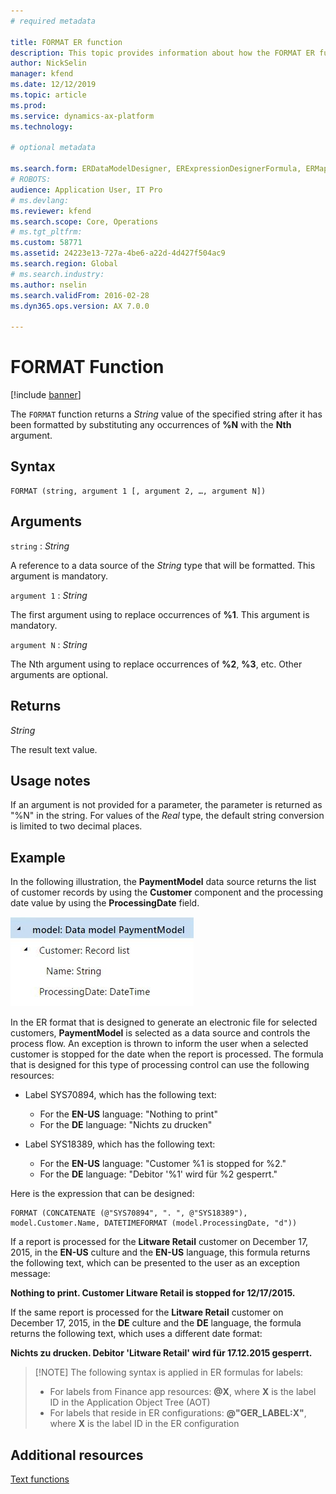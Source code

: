 ```yaml
---
# required metadata

title: FORMAT ER function
description: This topic provides information about how the FORMAT ER function is used.
author: NickSelin
manager: kfend
ms.date: 12/12/2019
ms.topic: article
ms.prod: 
ms.service: dynamics-ax-platform
ms.technology: 

# optional metadata

ms.search.form: ERDataModelDesigner, ERExpressionDesignerFormula, ERMappedFormatDesigner, ERModelMappingDesigner
# ROBOTS: 
audience: Application User, IT Pro
# ms.devlang: 
ms.reviewer: kfend
ms.search.scope: Core, Operations
# ms.tgt_pltfrm: 
ms.custom: 58771
ms.assetid: 24223e13-727a-4be6-a22d-4d427f504ac9
ms.search.region: Global
# ms.search.industry: 
ms.author: nselin
ms.search.validFrom: 2016-02-28
ms.dyn365.ops.version: AX 7.0.0

---
```


# <a name="FORMAT">FORMAT Function</a>

[!include [banner](../includes/banner.md)]

The `FORMAT` function returns a *String* value of the specified string after it has been formatted by substituting any occurrences of **%N** with the **Nth** argument. 

## Syntax

```
FORMAT (string, argument 1 [, argument 2, …, argument N])
```

## Arguments

`string` : *String*

A reference to a data source of the *String* type that will be formatted. This argument is mandatory.

`argument 1` : *String*

The first argument using to replace occurrences of **%1**. This argument is mandatory.

`argument N` : *String*

The Nth argument using to replace occurrences of **%2**, **%3**, etc. Other arguments are optional.

## Returns

*String*

The result text value.

## Usage notes

If an argument is not provided for a parameter, the parameter is returned as "%N" in the string. For values of the *Real* type, the default string conversion is limited to two decimal places.

## Example

In the following illustration, the **PaymentModel** data source returns the list of customer records by using the **Customer** component and the processing date value by using the **ProcessingDate** field.

<a href="./media/picture-format-datasource.jpg"><img src="./media/picture-format-datasource.jpg" alt="PaymentModel data source" class="alignnone wp-image-290751 size-full" width="293" height="143" /></a>

In the ER format that is designed to generate an electronic file for selected customers, **PaymentModel** is selected as a data source and controls the process flow. An exception is thrown to inform the user when a selected customer is stopped for the date when the report is processed. The formula that is designed for this type of processing control can use the following resources:

- Label SYS70894, which has the following text:
    - For the **EN-US** language: "Nothing to print"
    - For the **DE** language: "Nichts zu drucken"

- Label SYS18389, which has the following text:
    - For the **EN-US** language: "Customer %1 is stopped for %2."
    - For the **DE** language: "Debitor '%1' wird für %2 gesperrt."

Here is the expression that can be designed:

```
FORMAT (CONCATENATE (@"SYS70894", ". ", @"SYS18389"), model.Customer.Name, DATETIMEFORMAT (model.ProcessingDate, "d"))
```

If a report is processed for the **Litware Retail** customer on December 17, 2015, in the **EN-US** culture and the **EN-US** language, this formula returns the following text, which can be presented to the user as an exception message:

**Nothing to print. Customer Litware Retail is stopped for 12/17/2015.**

If the same report is processed for the **Litware Retail** customer on December 17, 2015, in the **DE** culture and the **DE** language, the formula returns the following text, which uses a different date format:

**Nichts zu drucken. Debitor 'Litware Retail' wird für 17.12.2015 gesperrt.**

>[!NOTE] The following syntax is applied in ER formulas for labels:
>
> - For labels from Finance app resources: **@X**, where **X** is the label ID in the Application Object Tree (AOT)
> - For labels that reside in ER configurations: **@"GER_LABEL:X"**, where **X** is the label ID in the ER configuration

## Additional resources

[Text functions](er-functions-category-text.md)
